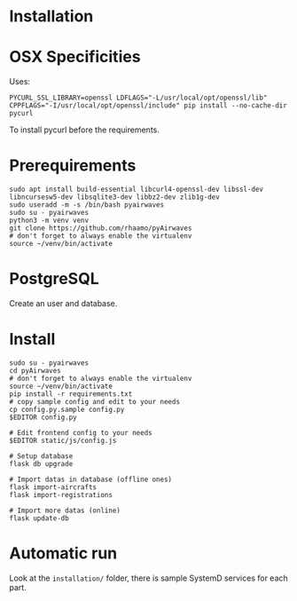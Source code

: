 # Installation

# OSX Specificities
Uses:

    PYCURL_SSL_LIBRARY=openssl LDFLAGS="-L/usr/local/opt/openssl/lib" CPPFLAGS="-I/usr/local/opt/openssl/include" pip install --no-cache-dir pycurl
    
To install pycurl before the requirements.

# Prerequirements

    sudo apt install build-essential libcurl4-openssl-dev libssl-dev libncursesw5-dev libsqlite3-dev libbz2-dev zlib1g-dev
    sudo useradd -m -s /bin/bash pyairwaves
    sudo su - pyairwaves
    python3 -m venv venv
    git clone https://github.com/rhaamo/pyAirwaves
    # don't forget to always enable the virtualenv
    source ~/venv/bin/activate

# PostgreSQL

Create an user and database.

# Install

    sudo su - pyairwaves
    cd pyAirwaves
    # don't forget to always enable the virtualenv
    source ~/venv/bin/activate
    pip install -r requirements.txt
    # copy sample config and edit to your needs
    cp config.py.sample config.py
    $EDITOR config.py
    
    # Edit frontend config to your needs
    $EDITOR static/js/config.js
    
    # Setup database
    flask db upgrade
    
    # Import datas in database (offline ones)
    flask import-aircrafts
    flask import-registrations
    
    # Import more datas (online)
    flask update-db

# Automatic run

Look at the `installation/` folder, there is sample SystemD services for each part.
